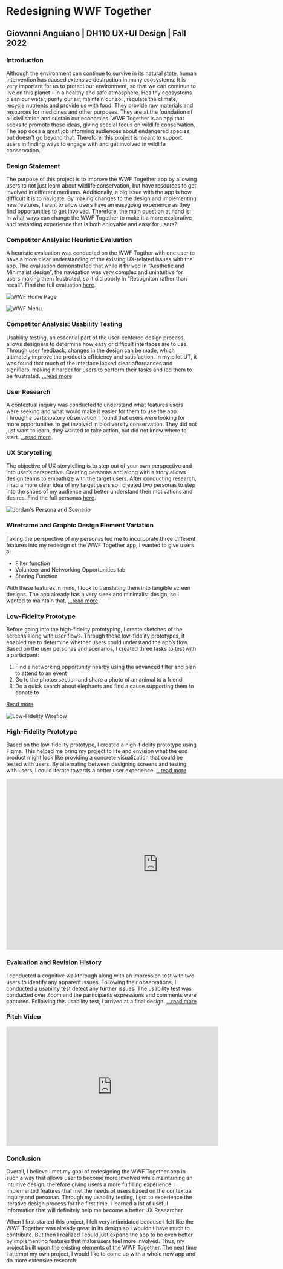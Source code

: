 # Redesigning WWF Together

## Giovanni Anguiano | DH110 UX+UI Design | Fall 2022

### Introduction

Although the environment can continue to survive in its natural state, human intervention has caused extensive destruction in many ecosystems. It is very important for us to protect our environment, so that we can continue to live on this planet - in a healthy and safe atmosphere. Healthy ecosystems clean our water, purify our air, maintain our soil, regulate the climate, recycle nutrients and provide us with food. They provide raw materials and resources for medicines and other purposes. They are at the foundation of all civilisation and sustain our economies. WWF Together is an app that seeks to promote these ideas, giving special focus on wildlife conservation. The app does a great job informing audiences about endangered species, but doesn't go beyond that. Therefore, this project is meant to support users in finding ways to engage with and get involved in wildlife conservation.

### Design Statement

The purpose of this project is to improve the WWF Together app by allowing users to not just learn about wildlife conservation, but have resources to get involved in different mediums. Additionally, a big issue with the app is how difficult it is to navigate. By making changes to the design and implementing new features, I want to allow users have an easygoing experience as they find opportunities to get involved. Therefore, the main question at hand is: In what ways can change the WWF Together to make it a more explorative and rewarding experience that is both enjoyable and easy for users?

### Competitor Analysis: Heuristic Evaluation

A heuristic evaluation was conducted on the WWF Togther with one user to have a more clear understanding of the existing UX-related issues with the app. The evaluation demonstrated that while it thrived in “Aesthetic and Minimalist design”, the navigation was very complex and unintuitive for users making them frustrated, so it did poorly in "Recogniton rather than recall". Find the full evaluation [here](https://github.com/giovannianguiano1/DH110-F22-Gio/blob/main/assignment01/README.md). 

![WWF Home Page](https://raw.githubusercontent.com/giovannianguiano1/DH110-F22-Gio/main/assignment01/wwf-homepage.png)

![WWF Menu](https://raw.githubusercontent.com/giovannianguiano1/DH110-F22-Gio/main/assignment01/wwf-grid.png)

### Competitor Analysis: Usability Testing

Usability testing, an essential part of the user-centered design process, allows designers to determine how easy or difficult interfaces are to use. Through user feedback, changes in the design can be made, which ultimately improve the product’s efficiency and satisfaction. In my pilot UT, it was found that much of the interface lacked clear affordances and signifiers, making it harder for users to perform their tasks and led them to be frustrated. [...read more](https://github.com/giovannianguiano1/DH110-F22-Gio/tree/main/assignment02)


### User Research

A contextual inquiry was conducted to understand what features users were seeking and what would make it easier for them to use the app. Through a participatory observation, I found that users were looking for more opportunities to get involved in biodiversity conservation. They did not just want to learn, they wanted to take action, but did not know where to start. [...read more](https://github.com/giovannianguiano1/DH110-F22-Gio/tree/main/assignment03)

### UX Storytelling

The objective of UX storytelling is to step out of your own perspective and into user’s perspective. Creating personas and along with a story allows design teams to empathize with the target users. After conducting research, I had a more clear idea of my target users so I created two personas to step into the shoes of my audience and better understand their motivations and desires. Find the full personas [here](https://github.com/giovannianguiano1/DH110-F22-Gio/tree/main/assignment04).

![Jordan's Persona and Scenario](https://raw.githubusercontent.com/giovannianguiano1/DH110-F22-Gio/main/assignment04/JordanGreen.png)

### Wireframe and Graphic Design Element Variation 

Taking the perspective of my personas led me to incorporate three different features into my redesign of the WWF Together app, I wanted to give users a: 

* Filter function
* Volunteer and Networking Opportunities tab
* Sharing Function

With these features in mind, I took to translating them into tangible screen designs. The app already has a very sleek and minimalist design, so I wanted to maintain that. [...read more](https://github.com/giovannianguiano1/DH110-F22-Gio/tree/main/assignment05)


### Low-Fidelity Prototype

Before going into the high-fidelity prototyping, I create sketches of the screens along with user flows. Through these low-fidelity prototypes, it enabled me to determine whether users could understand the app’s flow. Based on the user personas and scenarios, I created three tasks to test with a participant: 

1. Find a networking opportunity nearby using the advanced filter and plan to attend to an event
2. Go to the photos section and share a photo of an animal to a friend
3. Do a quick search about elephants and find a cause supporting them to donate to

[Read more](https://github.com/giovannianguiano1/DH110-F22-Gio/tree/main/assignment05)

![Low-Fidelity Wireflow](https://raw.githubusercontent.com/giovannianguiano1/DH110-F22-Gio/main/assignment05/wireflow2.png)

### High-Fidelity Prototype

Based on the low-fidelity prototype, I created a high-fidelity prototype using Figma. This helped me bring my project to life and envision what the end product might look like providing a concrete visualization that could be tested with users. By alternating between designing screens and testing with users, I could iterate towards a better user experience. [...read more](https://github.com/giovannianguiano1/DH110-F22-Gio/tree/main/assignment07)

<iframe style="border: 1px solid rgba(0, 0, 0, 0.1);" width="800" height="450" src="https://www.figma.com/embed?embed_host=share&url=https%3A%2F%2Fwww.figma.com%2Fproto%2FPzSGoBQV2IA0qJgNrLsqNW%2FHiFi-Prototype%3Fpage-id%3D0%253A1%26node-id%3D1%253A2%26viewport%3D631%252C406%252C0.47%26scaling%3Dscale-down%26starting-point-node-id%3D1%253A2" allowfullscreen></iframe>

### Evaluation and Revision History

I conducted a cognitive walkthrough along with an impression test with two users to identify any apparent issues. Following their observations, I conducted a usability test detect any further issues. The usability test was conducted over Zoom and the participants expressions and comments were captured. Following this usability test, I arrived at a final design. [...read more](https://github.com/giovannianguiano1/DH110-F22-Gio/tree/main/assignment07)

### Pitch Video

<iframe width="560" height="315" src="https://www.youtube.com/embed/snyKan0fYkA" title="DH110: Redesigning WWF Together" frameborder="0" allow="accelerometer; autoplay; clipboard-write; encrypted-media; gyroscope; picture-in-picture" allowfullscreen></iframe>



### Conclusion

Overall, I believe I met my goal of redesigning the WWF Together app in such a way that allows user to become more involved while maintaining an intuitive design, therefore giving users a more fulfilling experience. I implemented features that met the needs of users based on the contextual inquiry and personas. Through my usability testing, I got to experience the iterative design process for the first time. I learned a lot of useful information that will definitely help me become a better UX Researcher.

When I first started this project, I felt very intimidated because I felt like the WWF Together was already great in its design so I wouldn’t have much to contribute. But then I realized I could just expand the app to be even better by implementing features that make users feel more involved. Thus, my project built upon the existing elements of the WWF Together. The next time I attempt my own project, I would like to come up with a whole new app and do more extensive research.
